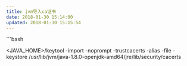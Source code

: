 ```yaml
---
title: jvm导入ca证书
date: 2018-01-30 15:14:00
updated: 2018-01-30 15:15:54
---
```

<!--markdown-->```bash
 <JAVA_HOME>/keytool -import -noprompt -trustcacerts -alias <alias> -file <path-to-cert> -keystore /usr/lib/jvm/java-1.8.0-openjdk-amd64/jre/lib/security/cacerts
```

